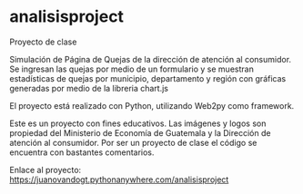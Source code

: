 # analisisproject

Proyecto de clase

Simulación de Página de Quejas de la dirección de atención al consumidor. Se ingresan las quejas por medio de un  formulario y se muestran estadísticas de quejas por municipio, departamento y región con gráficas generadas por medio de la libreria chart.js

El proyecto está realizado con Python, utilizando Web2py como framework.

Este es un proyecto con fines educativos. Las imágenes y logos son propiedad del Ministerio de Economía de Guatemala y la Dirección de atención al consumidor. Por ser un proyecto de clase el código se encuentra con bastantes comentarios.

Enlace al proyecto:  https://juanovandogt.pythonanywhere.com/analisisproject
